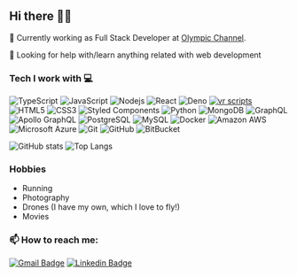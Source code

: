 ## Hi there 👋🏼

🔭  Currently working as Full Stack Developer at [Olympic Channel](https://olympics.com).

🤔  Looking for help with/learn anything related with web development

### Tech I work with 💻
![TypeScript](https://img.shields.io/badge/-TypeScript-007ACC?style=flat-square&logo=typescript&logoColor=white)
![JavaScript](https://img.shields.io/badge/-JavaScript-f0d81e?style=flat-square&logo=javascript&logoColor=black)
![Nodejs](https://img.shields.io/badge/-Nodejs-43853d?style=flat-square&logo=Node.js&logoColor=white)
![React](https://img.shields.io/badge/-React-45b8d8?style=flat-square&logo=react&logoColor=white)
![Deno](https://img.shields.io/badge/-Deno-black?style=flat-square&logo=deno&logoColor=white)
[![vr scripts](https://badges.velociraptor.run/flat.svg)](https://velociraptor.run)
![HTML5](https://img.shields.io/badge/-HTML5-E34F26?style=flat-square&logo=html5&logoColor=white)
![CSS3](https://img.shields.io/badge/-CSS3-1572B6?style=flat-square&logo=css3&logoColor=white)
![Styled Components](https://img.shields.io/badge/-Styled_Components-db7092?style=flat-square&logo=styled-component&logoColor=whites)
![Python](https://img.shields.io/badge/-Python-f7cc4a?style=flat-square&logo=Python&logoColor=3572a8)
![MongoDB](https://img.shields.io/badge/-MongoDB-13aa52?style=flat-square&logo=mongodb&logoColor=white)
![GraphQL](https://img.shields.io/badge/-GraphQL-E10098?style=flat-square&logo=graphql&logoColor=white)
![Apollo GraphQL](https://img.shields.io/badge/-Apollo%20GraphQL-311C87?style=flat-square&logo=apollo-graphql&logoColor=white)
![PostgreSQL](https://img.shields.io/badge/-PostgreSQL-336791?style=flat-square&logo=postgresql&logoColor=white)
![MySQL](https://img.shields.io/badge/-MySQL-black?style=flat-square&logo=mysql&logoColor=white)
![Docker](https://img.shields.io/badge/-Docker-46a2f1?style=flat-square&logo=docker&logoColor=white)
![Amazon AWS](https://img.shields.io/badge/Amazon%20AWS-232F3E?style=flat-square&logo=amazon-aws&logoColor=white)
![Microsoft Azure](https://img.shields.io/badge/Microsoft%20Azure-232F7E?style=flat-square&logo=microsoft-azure&logoColor=white)
![Git](https://img.shields.io/badge/-Git-e84e32?style=flat-square&logo=git&logoColor=white)
![GitHub](https://img.shields.io/badge/-GitHub-181717?style=flat-square&logo=github&logoColor=white)
![BitBucket](https://img.shields.io/badge/-BitBucket-darkblue?style=flat-square&logo=bitbucket&logoColor=white)

![GitHub stats](https://github-readme-stats.vercel.app/api?username=ferkanzai&count_private=true&show_icons=true)
![Top Langs](https://github-readme-stats.vercel.app/api/top-langs/?username=ferkanzai&layout=compact)


### Hobbies

- Running
- Photography
- Drones (I have my own, which I love to fly!)
- Movies

### 📫 How to reach me:

[![Gmail Badge](https://img.shields.io/badge/-fernando.carayu@gmail.com-c14438?style=flat-square&logo=Gmail&logoColor=white&link=mailto:fernando.carayu@gmail.com)](mailto:fernando.carayu@gmail.com)
[![Linkedin Badge](https://img.shields.io/badge/-fernando-blue?style=flat-square&logo=Linkedin&logoColor=white&link=https://www.linkedin.com/in/fernandocarmonaayuela/)](https://www.linkedin.com/in/fernandocarmonaayuela/)



<!--
**ferkanzai/ferkanzai** is a ✨ _special_ ✨ repository because its `README.md` (this file) appears on your GitHub profile.

Here are some ideas to get you started:

- 🔭 I’m currently working on ...
- 🌱 I’m currently learning ...
- 👯 I’m looking to collaborate on ...
- 🤔 I’m looking for help with ...
- 💬 Ask me about ...
- 📫 How to reach me: ...
- 😄 Pronouns: ...
- ⚡ Fun fact: ...
-->
